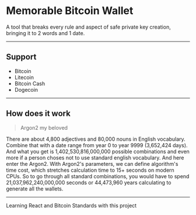 # Memorable Bitcoin Wallet
A tool that breaks every rule and aspect of safe private key creation, bringing it to 2 words and 1 date.

---

## Support
- Bitcoin
- Litecoin
- Bitcoin Cash
- Dogecoin

---

## How does it work

> Argon2 my beloved

There are about 4,800 adjectives and 80,000 nouns in English vocabulary. Combine that with a date range from year 0 to year 9999 (3,652,424 days). And what you get is 1,402,530,816,000,000 possible combinations and even more if a person choses not to use standard english vocabulary. And here enter the Argon2. With Argon2's parameters, we can define algorithm's time cost, which stretches calculation time to 15+ seconds on modern CPUs. So to go through all standard combinations, you would have to spend 21,037,962,240,000,000 seconds or 44,473,960 years calculating to generate all the wallets.

---

Learning React and Bitcoin Standards with this project